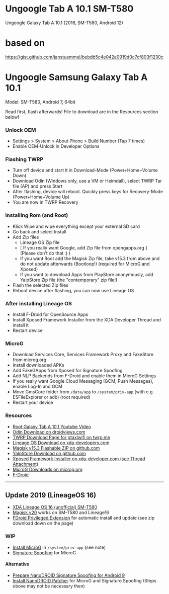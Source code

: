 # Ungoogle Tab A 10.1 SM-T580
Ungoogle Galaxy Tab A 10.1 (2016, SM-T580, Android 12)

# based on

https://gist.github.com/janstuemmel/bebdb5c4e042a0919d0c7cf803f1230c

# Ungoogle Samsung Galaxy Tab A 10.1

Model: SM-T580, Android 7, 64bit

Read first, flash afterwards! File to download are in the Resources section below!

###  Unlock OEM

* Settings > System > About Phone > Build Number (Tap 7 times)
* Enable OEM-Unlock in Developer Options

### Flashing TWRP

* Turn off device and start it in Download-Mode (Power+Home+Volume Down)
* Download Odin (Windows only, use a VM or Heimdall), select TWRP Tar file (AP) and press Start
* After flashing, device will reboot. Quickly press keys for Recovery-Mode (Power+Home+Volume Up)
* You are now in TWRP Recovery

### Installing Rom (and Root)

* Klick Wipe and wipe everything except your external SD card
* Go back and select Install
* Add Zip files
	 * Lineage OS Zip file
	 * [ If you really want Google, add Zip file from opengapps.org ] (Please don't do that :) )
	 * If you want Root add the Magisk Zip file, take v15.3 from above and do not update afterwards (Bootloop!) (required for MicroG and Xposed)
	 * If you want to download Apps from PlayStore anonymously, add YalpStore Zip file (the "contemporary" zip file!)
* Flash the selected Zip files
* Reboot device after flashing, you can now use Lineage OS

### After installing Lineage OS

* Install F-Droid for OpenSource Apps
* Install Xposed Framework Installer from the XDA Developer Thread and install it
* Restart device

### MicroG

* Download Services Core, Services Framework Proxy and FakeStore from microg.org
* Install downloaded APKs
* Add FakeGApps from Xposed for Signature Spoofing
* Add NLP Backends from F-Droid and enable them in MicroG Settings
* If you really want Google Cloud Messaging (GCM, Push Messages), enable Log-In and GCM
* Move GmsCore folder from `/data/app` to `/system/priv-app` (with e.g. ESFileExplorer or adb) (root required)
* Restart your device

### Resources

* [Root Galaxy Tab A 10.1 Youtube Video](https://www.youtube.com/watch?v=1RQNJfpBMs0)
* [Odin Download on droidviews.com](https://www.droidviews.com/download-odin-tool-for-samsung-galaxy-devices-all-versions/)
* [TWRP Download Page for gtaxlwifi on twrp.me](https://dl.twrp.me/gtaxlwifi/)
* [Lineage OS Download on xda-developers.com](https://forum.xda-developers.com/galaxy-tab-a/development/rom-lineageos-14-1-android-7-1-2-nougat-t3706002)
* [Magisk v15.3 Flashable ZIP on github.com](https://github.com/topjohnwu/Magisk/releases/tag/v15.3)
* [YalpStore Download on github.com](https://github.com/yeriomin/YalpStore/releases)
* [Xposed Framework Installer on xda-developer.com (see Thread Attachment)](https://forum.xda-developers.com/showthread.php?t=3034811)
* [MicroG Downloads on microg.org](https://microg.org/download.html)
* [F-Droid](https://f-droid.org/)

---

## Update 2019 (LineageOS 16)

* [XDA Lineage OS 16 (unofficial) SM-T580](https://forum.xda-developers.com/galaxy-tab-a/development/rom-lineageos-15-1-64bit-20180920-t3845016)
* [Magisk v20](https://github.com/topjohnwu/Magisk/releases) works on SM-T580 and Lineage16
* [FDroid Privileged Extension](https://f-droid.org/en/packages/org.fdroid.fdroid.privileged.ota/) for automatic install and update (see zip download down on the page)

### WIP

* [Install MicroG](https://github.com/microg/android_packages_apps_GmsCore/wiki/Installation) in `/system/priv-app` (see note)
* [Signature Spoofing](https://github.com/microg/android_packages_apps_GmsCore/wiki/Signature-Spoofing) for MicroG

#### Alternative

* [Prepare NanoDROID Signature Spoofing for Android 9](https://github.com/Nanolx/NanoDroid/blob/master/doc/DeodexServices.md)
* [Install NanoDROID Patcher](https://github.com/Nanolx/NanoDroid) for MicroG and Signature Spoofing (Steps obove may not be necessary then)

